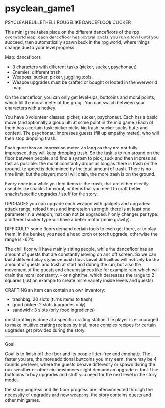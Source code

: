 # psyclean_game1

PSYCLEAN BULLETHELL ROUGELIKE DANCEFLOOR CLICKER

This mini game takes place on the different dancefloors of the rpg overworld map.
each dancefloor has several levels. 
you run a level until you succeed, then automatically spawn back in the rpg world, where things change due to your level progress.

Map: dancefloors
- 3 characters with different tasks (picker, sucker, psychonaut)
- Enemies: different trash
- Weapons: sucker, picker, juggling tools. 
- Weapon upgrades must be crafted or bought or looted in the overworld map.

On the dancefloor, you can only get level-ups, buttcoins and moral points, which fill the moral meter of the group.
You can switch between your characters with a hotkey. 

You have 3 volunteer classes: picker, sucker, psychonaut. 
Each has a basic move (and optionally a group ulti at some point in the mid game.)
Each of them has a certain task: 
picker picks big trash. 
sucker sucks butts and confetti. 
The psychonaut impresses guests (fill up empathy meter), who will then stop dropping trash.

Each guest has an impression meter. As long as they are not fully impressed, they will keep dropping trash.
So the task is to run around on the floor between people, and find a system to pick, suck and then impress as fast as possible. 
the moral constantly drops as long as there is trash on the ground. te speed is determined by the total amount of trash.
There is no time limit, but the players moral will drain, the more trash is on the ground. 

Every once in a while you loot items in the trash, that are either directly useable like snacks for moral, 
or items that you need to craft better snacks/specific upgrades / stuff for the story. 

UPGRADES
you can upgrade each weapon with gadgets and upgrades: attack range, reload times and impression strength.
there is at least one parameter in a weapon, that can not be upgraded. it only changes per type: a different sucker type will have a better motor (more gravity).


DIFFICULTY
some floors demand certain tools to even get there, or to play them: in the bunker, you need a head torch or torch upgrade, otherwise the range is -60%

The chill floor will have mainly sitting people, while the dancefloor has an amount of guests that are constantly moving on and off screen. 
So we can build different play styles on each floor.
Level difficulties will not only be the amount of guests and trash at start and during the run, 
but also the movement of the guests and circumstances like for example 
rain, which will drain the moral constantly. - or 
nighttime, which decreases the range to 2 squares 
(just an example to create more variety inside levels and quests)

CRAFTING
an item can contain an own inventory:
- trashbag: 20 slots (turns items to trash)
- good picker: 2 slots (upgrades only)
- sandwich: 3 slots (only food ingredients)

most crafting is done at a specific crafting station.
the player is encouraged to make intuitive crafting recipes by trial. more complex recipes for certain upgrades get provided during the story.


----------------------
Goal

Goal is to finish off the floor and its people litter-free and emphatic. The faster you are, the more additional buttcoins you may earn. 
there may be 4 rounds per level, where the guests behave differently or spawn during the run. weather or other circumstances might demand an upgrade or tool.
Use buttcoins to buy upgrades and stuff you need for the next level in the story mode.

the story progress and the floor progress are interconnected through the necessity of upgrades and new weapons. 
the story contains quests and other minigames.